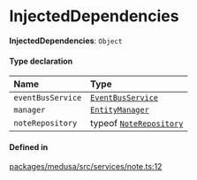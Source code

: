 # InjectedDependencies

 **InjectedDependencies**: `Object`

#### Type declaration

| Name | Type |
| :------ | :------ |
| `eventBusService` | [`EventBusService`](../classes/EventBusService.md) |
| `manager` | [`EntityManager`](../classes/EntityManager.md) |
| `noteRepository` | typeof [`NoteRepository`](../index.md#noterepository) |

#### Defined in

[packages/medusa/src/services/note.ts:12](https://github.com/medusajs/medusa/blob/3d9f5ae63/packages/medusa/src/services/note.ts#L12)
